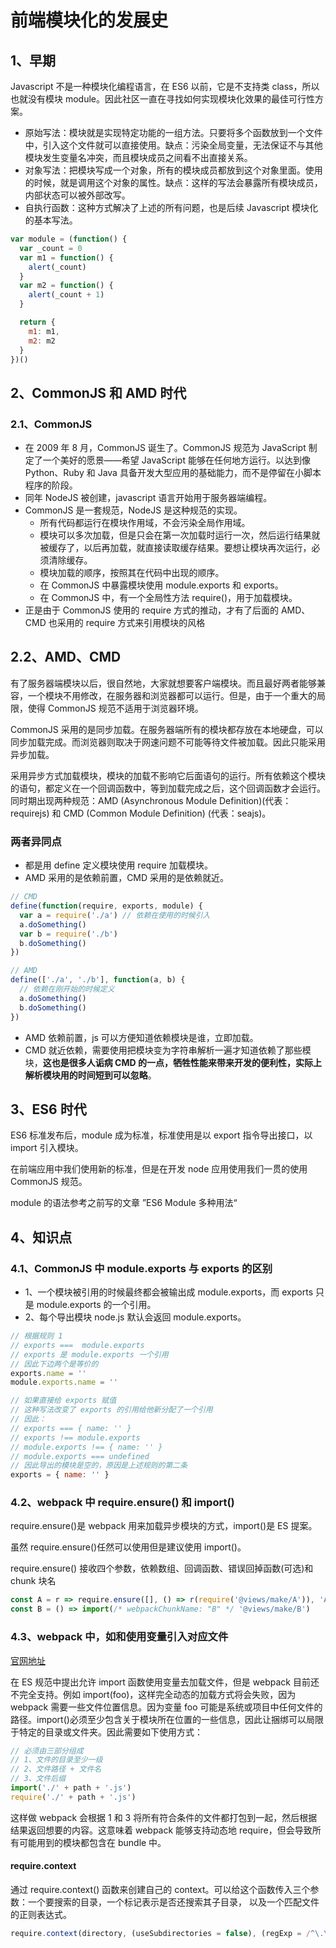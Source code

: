 # 前端模块化的发展史

## 1、早期

Javascript 不是一种模块化编程语言，在 ES6 以前，它是不支持类 class，所以也就没有模块 module。因此社区一直在寻找如何实现模块化效果的最佳可行性方案。

- 原始写法：模块就是实现特定功能的一组方法。只要将多个函数放到一个文件中，引入这个文件就可以直接使用。缺点：污染全局变量，无法保证不与其他模块发生变量名冲突，而且模块成员之间看不出直接关系。
- 对象写法：把模块写成一个对象，所有的模块成员都放到这个对象里面。使用的时候，就是调用这个对象的属性。缺点：这样的写法会暴露所有模块成员，内部状态可以被外部改写。
- 自执行函数：这种方式解决了上述的所有问题，也是后续 Javascript 模块化的基本写法。

```js
var module = (function() {
  var _count = 0
  var m1 = function() {
    alert(_count)
  }
  var m2 = function() {
    alert(_count + 1)
  }

  return {
    m1: m1,
    m2: m2
  }
})()
```

## 2、CommonJS 和 AMD 时代

### 2.1、CommonJS

- 在 2009 年 8 月，CommonJS 诞生了。CommonJS 规范为 JavaScript 制定了一个美好的愿景——希望 JavaScript 能够在任何地方运行。以达到像 Python、Ruby 和 Java 具备开发大型应用的基础能力，而不是停留在小脚本程序的阶段。
- 同年 NodeJS 被创建，javascript 语言开始用于服务器端编程。
- CommonJS 是一套规范，NodeJS 是这种规范的实现。
  - 所有代码都运行在模块作用域，不会污染全局作用域。
  - 模块可以多次加载，但是只会在第一次加载时运行一次，然后运行结果就被缓存了，以后再加载，就直接读取缓存结果。要想让模块再次运行，必须清除缓存。
  - 模块加载的顺序，按照其在代码中出现的顺序。
  - 在 CommonJS 中暴露模块使用 module.exports 和 exports。
  - 在 CommonJS 中，有一个全局性方法 require()，用于加载模块。
- 正是由于 CommonJS 使用的 require 方式的推动，才有了后面的 AMD、CMD 也采用的 require 方式来引用模块的风格

## 2.2、AMD、CMD

有了服务器端模块以后，很自然地，大家就想要客户端模块。而且最好两者能够兼容，一个模块不用修改，在服务器和浏览器都可以运行。但是，由于一个重大的局限，使得 CommonJS 规范不适用于浏览器环境。

CommonJS 采用的是同步加载。在服务器端所有的模块都存放在本地硬盘，可以同步加载完成。而浏览器则取决于网速问题不可能等待文件被加载。因此只能采用异步加载。

采用异步方式加载模块，模块的加载不影响它后面语句的运行。所有依赖这个模块的语句，都定义在一个回调函数中，等到加载完成之后，这个回调函数才会运行。同时期出现两种规范：AMD (Asynchronous Module Definition)(代表：requirejs) 和 CMD (Common Module Definition) (代表：seajs)。

### 两者异同点

- 都是用 define 定义模块使用 require 加载模块。
- AMD 采用的是依赖前置，CMD 采用的是依赖就近。

```js
// CMD
define(function(require, exports, module) {
  var a = require('./a') // 依赖在使用的时候引入
  a.doSomething()
  var b = require('./b')
  b.doSomething()
})

// AMD
define(['./a', './b'], function(a, b) {
  // 依赖在刚开始的时候定义
  a.doSomething()
  b.doSomething()
})
```

- AMD 依赖前置，js 可以方便知道依赖模块是谁，立即加载。
- CMD 就近依赖，需要使用把模块变为字符串解析一遍才知道依赖了那些模块，**这也是很多人诟病 CMD 的一点，牺牲性能来带来开发的便利性，实际上解析模块用的时间短到可以忽略**。

## 3、ES6 时代

ES6 标准发布后，module 成为标准，标准使用是以 export 指令导出接口，以 import 引入模块。

在前端应用中我们使用新的标准，但是在开发 node 应用使用我们一贯的使用 CommonJS 规范。

module 的语法参考之前写的文章 ”ES6 Module 多种用法“

## 4、知识点

### 4.1、CommonJS 中 module.exports 与 exports 的区别

- 1、一个模块被引用的时候最终都会被输出成 module.exports，而 exports 只是 module.exports 的一个引用。
- 2、每个导出模块 node.js 默认会返回 module.exports。

```js
// 根据规则 1
// exports ===  module.exports
// exports 是 module.exports 一个引用
// 因此下边两个是等价的
exports.name = ''
module.exports.name = ''

// 如果直接给 exports 赋值
// 这种写法改变了 exports 的引用给他新分配了一个引用
// 因此：
// exports === { name: '' }
// exports !== module.exports
// module.exports !== { name: '' }
// module.exports === undefined
// 因此导出的模块是空的，原因是上述规则的第二条
exports = { name: '' }
```

### 4.2、webpack 中 require.ensure() 和 import()

require.ensure()是 webpack 用来加载异步模块的方式，import()是 ES 提案。

虽然 require.ensure()任然可以使用但是建议使用 import()。

require.ensure() 接收四个参数，依赖数组、回调函数、错误回掉函数(可选)和 chunk 块名

```js
const A = r => require.ensure([], () => r(require('@views/make/A')), 'A')
const B = () => import(/* webpackChunkName: "B" */ '@views/make/B')
```

### 4.3、webpack 中，如和使用变量引入对应文件

[官网地址](https://webpack.docschina.org/guides/dependency-management/)

在 ES 规范中提出允许 import 函数使用变量去加载文件，但是 webpack 目前还不完全支持。例如 import(foo)，这样完全动态的加载方式将会失败，因为 webpack 需要一些文件位置信息。因为变量 foo 可能是系统或项目中任何文件的路径。import()必须至少包含关于模块所在位置的一些信息，因此让捆绑可以局限于特定的目录或文件夹。因此需要如下使用方式：

```js
// 必须由三部分组成
// 1、文件的目录至少一级
// 2、文件路径 + 文件名
// 3、文件后缀
import('./' + path + '.js')
require('./' + path + '.js')
```

这样做 webpack 会根据 1 和 3 将所有符合条件的文件都打包到一起，然后根据结果返回想要的内容。这意味着 webpack 能够支持动态地 require，但会导致所有可能用到的模块都包含在 bundle 中。

#### require.context

通过 require.context() 函数来创建自己的 context。可以给这个函数传入三个参数：一个要搜索的目录，一个标记表示是否还搜索其子目录， 以及一个匹配文件的正则表达式。

```js
require.context(directory, (useSubdirectories = false), (regExp = /^\.\//))
```
